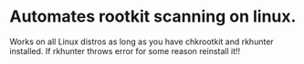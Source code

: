 # Automates rootkit scanning on linux.
Works on all Linux distros as long as you have chkrootkit and rkhunter installed. If rkhunter throws error for some reason reinstall it!!
